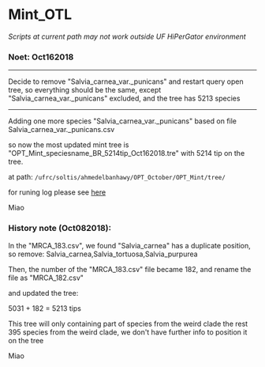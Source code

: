 # Mint_OTL

_Scripts at current path may not work outside UF HiPerGator environment_  

### Noet: Oct162018

**********************************************************************  
Decide to remove "Salvia_carnea_var._punicans" and restart query open tree, so everything should be the same, except "Salvia_carnea_var._punicans" excluded, and the tree has 5213 species  
*************************************************************************  
Adding one more species "Salvia_carnea_var._punicans" based on file Salvia_carnea_var._punicans.csv  

so now the most updated mint tree is "OPT_Mint_speciesname_BR_5214tip_Oct162018.tre" with 5214 tip on the tree.  

at path: ``/ufrc/soltis/ahmedelbanhawy/OPT_October/OPT_Mint/tree/``  

for runing log please see [here](./running_log.md)  

Miao  


### History note (Oct082018):  

In the "MRCA_183.csv", we found "Salvia_carnea" has a duplicate position, so remove:
Salvia_carnea,Salvia_tortuosa,Salvia_purpurea  

Then, the number of the "MRCA_183.csv" file became 182, and rename the file as "MRCA_182.csv"   

and updated the tree:  

 5031 + 182 = 5213 tips  

This tree will only containing part of species from the weird clade
the rest 395 species from the weird clade, we don't have further info to position it on the tree  

Miao  
